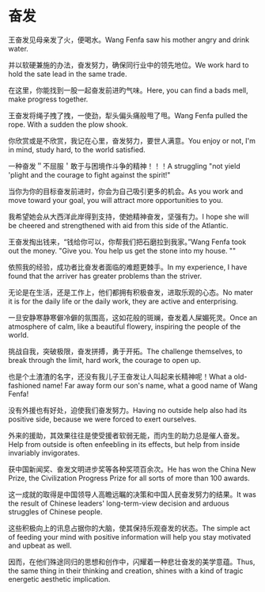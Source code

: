 # 奋发

<p><span class="chinese">王奋发见母亲发了火，便喝水。</span><span class="english">Wang Fenfa saw his mother angry and drink water.</span></p>

<p><span class="chinese">并以软硬兼施的办法，奋发努力，确保同行业中的领先地位。</span><span class="english">We work hard to hold the sate lead in the same trade.</span></p>

<p><span class="chinese">在这里，你能找到一股一起奋发前进旳气味。</span><span class="english">Here, you can find a bads mell, make progress together.</span></p>

<p><span class="chinese">王奋发将绳子拽了拽，一使劲，犁头偏头痛般甩了甩。</span><span class="english">Wang Fenfa pulled the rope. With a sudden the plow shook.</span></p>

<p><span class="chinese">你欣赏或是不欣赏，我记在心里，奋发努力，要世人满意。</span><span class="english">You enjoy or not, I'm in mind, study hard, to the world satisfied.</span></p>

<p><span class="chinese">一种奋发＂不屈服＇敢于与困境作斗争的精神！！！</span><span class="english">A struggling "not yield 'plight and the courage to fight against the spirit!"</span></p>

<p><span class="chinese">当你为你的目标奋发前进时，你会为自己吸引更多的机会。</span><span class="english">As you work and move toward your goal, you will attract more opportunities to you.</span></p>

<p><span class="chinese">我希望她会从大西洋此岸得到支持，使她精神奋发，坚强有力。</span><span class="english">I hope she will be cheered and strengthened with aid from this side of the Atlantic.</span></p>

<p><span class="chinese">王奋发掏出钱来，“钱给你可以，你帮我们把石磨拉到我家。”</span><span class="english">Wang Fenfa took out the money. "Give you. You help us get the stone into my house. ""</span></p>

<p><span class="chinese">依照我的经验，成功者比奋发者面临的难题更棘手。</span><span class="english">In my experience, I have found that the arriver has greater problems than the striver.</span></p>

<p><span class="chinese">无论是在生活，还是工作上，他们都拥有积极奋发，进取乐观的心态。</span><span class="english">No mater it is for the daily life or the daily work, they are active and enterprising.</span></p>

<p><span class="chinese">一旦安静寒静寒僻冷僻的氛围高，这如花般的斑斓，奋发着人屎媚死灵。</span><span class="english">Once an atmosphere of calm, like a beautiful flowery, inspiring the people of the world.</span></p>

<p><span class="chinese">挑战自我，突破极限，奋发拼搏，勇于开拓。</span><span class="english">The challenge themselves, to break through the limit, hard work, the courage to open up.</span></p>

<p><span class="chinese">也是个土渣渣的名字，还没有我儿子王奋发让人叫起来长精神呢！</span><span class="english">What a old-fashioned name! Far away form our son's name, what a good name of Wang Fenfa!</span></p>

<p><span class="chinese">没有外援也有好处，迫使我们奋发努力。</span><span class="english">Having no outside help also had its positive side, because we were forced to exert ourselves.</span></p>

<p><span class="chinese">外来的援助，其效果往往是使受援者软弱无能，而内生的助力总是催人奋发。</span><span class="english">Help from outside is often enfeebling in its effects, but help from inside invariably invigorates.</span></p>

<p><span class="chinese">获中国新闻奖、奋发文明进步奖等各种奖项百余次。</span><span class="english">He has won the China New Prize, the Civilization Progress Prize for all sorts of more than 100 awards.</span></p>

<p><span class="chinese">这一成就的取得是中国领导人高瞻远瞩的决策和中国人民奋发努力的结果。</span><span class="english">It was the result of Chinese leaders' long-term-view decision and arduous struggles of Chinese people.</span></p>

<p><span class="chinese">这些积极向上的讯息占据你的大脑，使其保持乐观奋发的状态。</span><span class="english">The simple act of feeding your mind with positive information will help you stay motivated and upbeat as well.</span></p>

<p><span class="chinese">因而，在他们殊途同归的思想和创作中，闪耀着一种悲壮奋发的美学意蕴。</span><span class="english">Thus, the same thing in their thinking and creation, shines with a kind of tragic energetic aesthetic implication.</span></p>

